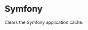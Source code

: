 # Symfony
Clears the Symfony application cache.
<!--TOC-->
<!--ENDTOC-->

<!--ROLEVARS-->
<!--ENDROLEVARS-->
